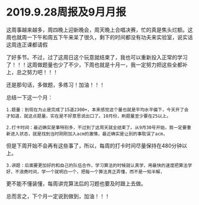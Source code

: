 # 2019.9.28周报及9月月报

这周事越来越多，周四晚上迎新晚会，周天晚上合唱决赛，忙的真是焦头烂额。这周也就周一下午和周五下午来呆了很久，剩下的时间都没有功夫来实验室，说实话这周连正课都请假

了好多节。不过，过了这周日这个玩意就结束了，我也可以重新投入正常的学习了！！！这周做题量也少了不少，下周也就是十月一，我一定努力把这些全都补上，总之努力吧！！！

还是那句话，多做题，多练习！加油！！！

总结一下这一个月：

    1.题量：到现在为止是完成了15道2300+，本来感觉这个量也就是平均水平偏下，今天开了会才知道，就这点题量，实在是不好意思说出口了。10月份，刷题量至少要在25以上。
    
    2.打卡时间：最近确实是事特别多，不过到了这周天就全结束了。从9月30号开始，我一定要重新进入状态，就是找到当时刚刚加入acm的激情，最近确实是让别的事耽误了acm，

但是下周开始不会再有这些事了，所以，每周的打卡时间尽量保持在480分钟以上。

    3.讲题：后面要更加好的和自己的队伍合作，学习算法的时候就认真学，用最快的速度把算法学好，不浪费时间，学一个就明白一个，把每一个算法真正弄懂，而不是一知半解，

更不能不懂装懂，每周讲完算法后的习题也要及时跟上去做。

总而言之，下个月一定说到做到，加油！！！



